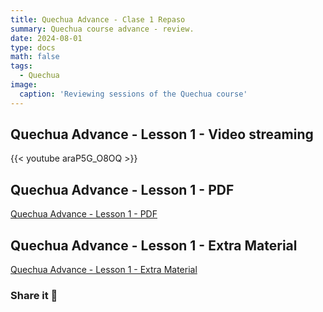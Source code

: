 ```yaml
---
title: Quechua Advance - Clase 1 Repaso
summary: Quechua course advance - review.
date: 2024-08-01
type: docs
math: false
tags:
  - Quechua
image:
  caption: 'Reviewing sessions of the Quechua course'
---
```


## Quechua Advance - Lesson 1 - Video streaming

{{< youtube araP5G_O8OQ >}}

## Quechua Advance - Lesson 1 - PDF

[Quechua Advance - Lesson 1 - PDF](https://elwin.huamanquispe.com/course/quechua-advance/clase-1-repaso/1ra_clase_repaso.pdf)


## Quechua Advance - Lesson 1 - Extra Material

[Quechua Advance - Lesson 1 - Extra Material](https://elwin.huamanquispe.com/course/quechua-advance/clase-1-repaso/1ra_clase_repaso_instructivo.pdf)

### Share it 🙌